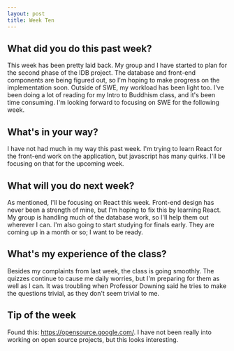 ```yaml
---
layout: post
title: Week Ten
---
```


## What did you do this past week? ##
This week has been pretty laid back. My group and I have started to plan for the second phase of the IDB project. The database and front-end components are being figured out, so I'm hoping to make progress on the implementation soon. Outside of SWE, my workload has been light too. I've been doing a lot of reading for my Intro to Buddhism class, and it's been time consuming. I'm looking forward to focusing on SWE for the following week. 

## What's in your way? ##
I have not had much in my way this past week. I'm trying to learn React for the front-end work on the application, but javascript has many quirks. I'll be focusing on that for the upcoming week. 

## What will you do next week? ##
As mentioned, I'll be focusing on React this week. Front-end design has never been a strength of mine, but I'm hoping to fix this by learning React. My group is handling much of the database work, so I'll help them out wherever I can. I'm also going to start studying for finals early. They are coming up in a month or so; I want to be ready. 

## What's my experience of the class? ##
Besides my complaints from last week, the class is going smoothly. The quizzes continue to cause me daily worries, but I'm preparing for them as well as I can. It was troubling when Professor Downing said he tries to make the questions trivial, as they don't seem trivial to me. 

## Tip of the week ##
Found this: https://opensource.google.com/. I have not been really into working on open source projects, but this looks interesting.